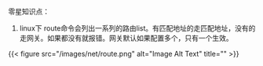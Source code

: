 
<!--more-->
零星知识点：
1. linux下 route命令会列出一系列的路由list。有匹配地址的走匹配地址，没有的走网关。如果都没有就报错。网关默认如果配置多个，只有一个生效。

{{< figure src="/images/net/route.png" alt="Image Alt Text" title="" >}}
